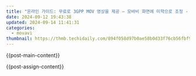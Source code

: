 ```yaml
---
title: "온라인 가이드: 무료로 3GPP MOV 영상을 제공 – 모바비 화면에 미학으로 조정 - Movavi"
date: 2024-09-12 19:43:38
updated: 2024-09-14 11:41:31
categories:
  - movavi
thumbnail: https://thmb.techidaily.com/894f058d97b0ae58b0d33f76cb56fbf958c597ef2e3803e9c39a34ad0c70622d.jpg
---
```


{{post-main-content}}

<ins class="adsbygoogle"
     style="display:block"
     data-ad-format="autorelaxed"
     data-ad-client="ca-pub-7571918770474297"
     data-ad-slot="1223367746"></ins>

{{post-assign-content}}

<ins class="adsbygoogle"
     style="display:block"
     data-ad-client="ca-pub-7571918770474297"
     data-ad-slot="8358498916"
     data-ad-format="auto"
     data-full-width-responsive="true"></ins>
